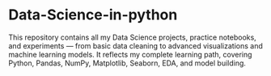 # Data-Science-in-python
This repository contains all my Data Science projects, practice notebooks, and experiments — from basic data cleaning to advanced visualizations and machine learning models. It reflects my complete learning path, covering Python, Pandas, NumPy, Matplotlib, Seaborn, EDA, and model building.
